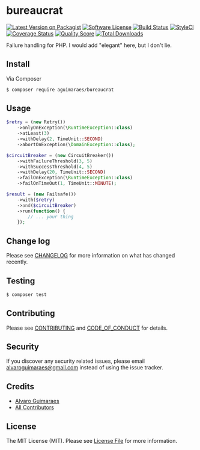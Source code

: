 # bureaucrat

[![Latest Version on Packagist][ico-version]][link-packagist]
[![Software License][ico-license]](LICENSE.md)
[![Build Status][ico-travis]][link-travis]
[![StyleCI](https://styleci.io/repos/113715299/shield?branch=master)](https://styleci.io/repos/113715299)
[![Coverage Status][ico-scrutinizer]][link-scrutinizer]
[![Quality Score][ico-code-quality]][link-code-quality]
[![Total Downloads][ico-downloads]][link-downloads]

Failure handling for PHP. I would add "elegant" here, but I don't lie.

## Install

Via Composer

``` bash
$ composer require aguimaraes/bureaucrat
```

## Usage

``` php
$retry = (new Retry())
    ->onlyOnException(\RuntimeException::class)
    ->atLeast(3)
    ->withDelay(2, TimeUnit::SECOND)
    ->abortOnException(\DomainException::class);

$circuitBreaker = (new CircuitBreaker())
    ->withFailureThreshold(3, 5)
    ->withSuccessThreshold(4, 5)
    ->withDelay(20, TimeUnit::SECOND)
    ->failOnException(\RuntimeException::class)
    ->failOnTimeOut(1, TimeUnit::MINUTE);

$result = (new Failsafe())
    ->with($retry)
    ->and($circuitBreaker)
    ->run(function() {
        // ... your thing
    });
```

## Change log

Please see [CHANGELOG](CHANGELOG.md) for more information on what has changed recently.

## Testing

``` bash
$ composer test
```

## Contributing

Please see [CONTRIBUTING](CONTRIBUTING.md) and [CODE_OF_CONDUCT](CODE_OF_CONDUCT.md) for details.

## Security

If you discover any security related issues, please email alvaroguimaraes@gmail.com instead of using the issue tracker.

## Credits

- [Alvaro Guimaraes][link-author]
- [All Contributors][link-contributors]

## License

The MIT License (MIT). Please see [License File](LICENSE.md) for more information.

[ico-version]: https://img.shields.io/packagist/v/aguimaraes/bureaucrat.svg?style=flat-square
[ico-license]: https://img.shields.io/badge/license-MIT-brightgreen.svg?style=flat-square
[ico-travis]: https://img.shields.io/travis/aguimaraes/bureaucrat/master.svg?style=flat-square
[ico-scrutinizer]: https://img.shields.io/scrutinizer/coverage/g/aguimaraes/bureaucrat.svg?style=flat-square
[ico-code-quality]: https://img.shields.io/scrutinizer/g/aguimaraes/bureaucrat.svg?style=flat-square
[ico-downloads]: https://img.shields.io/packagist/dt/aguimaraes/bureaucrat.svg?style=flat-square

[link-packagist]: https://packagist.org/packages/aguimaraes/bureaucrat
[link-travis]: https://travis-ci.org/aguimaraes/bureaucrat
[link-scrutinizer]: https://scrutinizer-ci.com/g/aguimaraes/bureaucrat/code-structure
[link-code-quality]: https://scrutinizer-ci.com/g/aguimaraes/bureaucrat
[link-downloads]: https://packagist.org/packages/aguimaraes/bureaucrat
[link-author]: https://github.com/aguimaraes
[link-contributors]: ../../contributors
